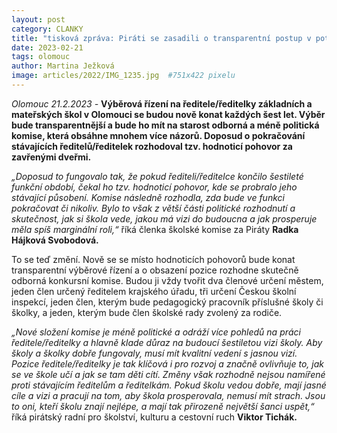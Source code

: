 ```yaml
---
layout: post
category: CLANKY
title: "tisková zpráva: Piráti se zasadili o transparentní postup v potvrzování ředitelů/ředitelek olomouckých základních a mateřských škol v jejich funkci"
date: 2023-02-21
tags: olomouc
author: Martina Ježková
image: articles/2022/IMG_1235.jpg  #751x422 pixelu
---
```

*Olomouc 21.2.2023 -* **Výběrová řízení na ředitele/ředitelky základních a mateřských škol v Olomouci se budou nově konat každých šest let. Výběr bude transparentnější a bude ho mít na starost odborná a méně politická komise, která obsáhne mnohem více názorů. Doposud o pokračování stávajících ředitelů/ředitelek rozhodoval tzv. hodnoticí pohovor za zavřenými dveřmi.** 

*„Doposud to fungovalo tak, že pokud řediteli/ředitelce končilo šestileté funkční období, čekal ho tzv. hodnoticí pohovor, kde se probralo jeho stávající působení. Komise následně rozhodla, zda bude ve funkci pokračovat či nikoliv. Bylo to však z větší části politické rozhodnutí a skutečnost, jak si škola vede, jakou má vizi do budoucna a jak prosperuje měla spíš marginální roli,“* říká členka školské komise za Piráty **Radka Hájková Svobodová.**

To se teď změní. Nově se se místo hodnoticích pohovorů bude konat transparentní výběrové řízení a o obsazení pozice rozhodne skutečně odborná konkursní komise. Budou ji vždy tvořit dva členové určení městem, jeden člen určený ředitelem krajského úřadu, tři určení Českou školní inspekcí, jeden člen, kterým bude pedagogický pracovník příslušné školy či školky, a jeden, kterým bude člen školské rady zvolený za rodiče. 

*„Nové složení komise je méně politické a odráží více pohledů na práci ředitele/ředitelky a hlavně klade důraz na budoucí šestiletou vizi školy. Aby školy a školky dobře fungovaly, musí mít kvalitní vedení s jasnou vizí. Pozice ředitele/ředitelky je tak klíčová i pro rozvoj a značně ovlivňuje to, jak se ve škole učí a jak se tam děti cítí. Změny však rozhodně nejsou namířené proti stávajícím ředitelům a ředitelkám. Pokud školu vedou dobře, mají jasné cíle a vizi a pracují na tom, aby škola prosperovala, nemusí mít strach. Jsou to oni, kteří školu znají nejlépe, a mají tak přirozeně největší šanci uspět,“* říká pirátský radní pro  školství, kulturu a cestovní ruch **Viktor Tichák.**
